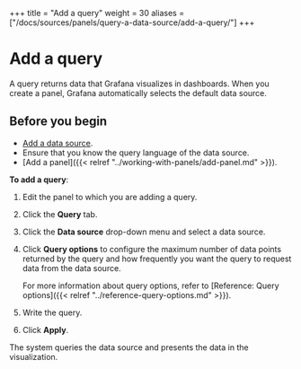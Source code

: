 +++
title = "Add a query"
weight = 30
aliases = ["/docs/sources/panels/query-a-data-source/add-a-query/"]
+++

# Add a query

A query returns data that Grafana visualizes in dashboards. When you create a panel, Grafana automatically selects the default data source.

## Before you begin

- [Add a data source](../../../datasources/add-a-data-source).
- Ensure that you know the query language of the data source.
- [Add a panel]({{< relref "../working-with-panels/add-panel.md" >}}).

**To add a query**:

1. Edit the panel to which you are adding a query.
1. Click the **Query** tab.
1. Click the **Data source** drop-down menu and select a data source.
1. Click **Query options** to configure the maximum number of data points returned by the query and how frequently you want the query to request data from the data source.

   For more information about query options, refer to [Reference: Query options]({{< relref "../reference-query-options.md" >}}).

1. Write the query.

1. Click **Apply**.

The system queries the data source and presents the data in the visualization.
